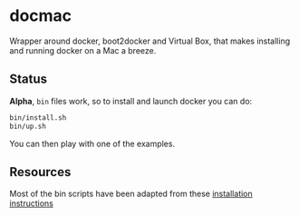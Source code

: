 # docmac

Wrapper around docker, boot2docker and Virtual Box, that makes installing and running docker on a Mac a breeze.

## Status

**Alpha**, `bin` files work, so to install and launch docker you can do:

```sh
bin/install.sh
bin/up.sh
```

You can then play with one of the examples.

## Resources

Most of the bin scripts have been adapted from these [installation
instructions](http://docs.docker.io/en/latest/installation/mac/)
